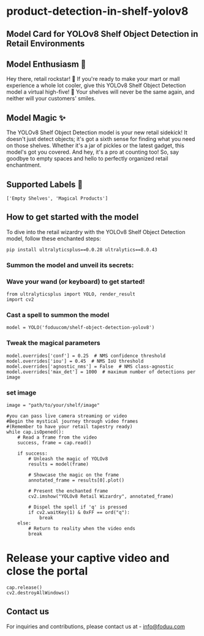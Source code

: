 # product-detection-in-shelf-yolov8

## Model Card for YOLOv8 Shelf Object Detection in Retail Environments
## Model Enthusiasm 🎉
Hey there, retail rockstar! 👋 If you're ready to make your mart or mall experience a whole lot cooler, give this YOLOv8 Shelf Object Detection model a virtual high-five! 🙌 Your shelves will never be the same again, and neither will your customers' smiles.

## Model Magic ✨
The YOLOv8 Shelf Object Detection model is your new retail sidekick! It doesn't just detect objects; it's got a sixth sense for finding what you need on those shelves. Whether it's a jar of pickles or the latest gadget, this model's got you covered. And hey, it's a pro at counting too! So, say goodbye to empty spaces and hello to perfectly organized retail enchantment.

## Supported Labels 🏬
```
['Empty Shelves', 'Magical Products']
```

## How to get started with the model
To dive into the retail wizardry with the YOLOv8 Shelf Object Detection model, follow these enchanted steps:
```
pip install ultralyticsplus==0.0.28 ultralytics==8.0.43
```
### Summon the model and unveil its secrets:
### Wave your wand (or keyboard) to get started!
```
from ultralyticsplus import YOLO, render_result
import cv2
```
### Cast a spell to summon the model
```
model = YOLO('foduucom/shelf-object-detection-yolov8')
```
### Tweak the magical parameters
```
model.overrides['conf'] = 0.25  # NMS confidence threshold
model.overrides['iou'] = 0.45  # NMS IoU threshold
model.overrides['agnostic_nms'] = False  # NMS class-agnostic
model.overrides['max_det'] = 1000  # maximum number of detections per image
```
### set image
```
image = "path/to/your/shelf/image"

#you can pass live camera streaming or video
#Begin the mystical journey through video frames
#(Remember to have your retail tapestry ready)
while cap.isOpened():
    # Read a frame from the video
    success, frame = cap.read()

    if success:
        # Unleash the magic of YOLOv8
        results = model(frame)

        # Showcase the magic on the frame
        annotated_frame = results[0].plot()

        # Present the enchanted frame
        cv2.imshow("YOLOv8 Retail Wizardry", annotated_frame)

        # Dispel the spell if 'q' is pressed
        if cv2.waitKey(1) & 0xFF == ord("q"):
            break
    else:
        # Return to reality when the video ends
        break
```

# Release your captive video and close the portal
```
cap.release()
cv2.destroyAllWindows()
```

## Contact us
For inquiries and contributions, please contact us at - [info@foduu.com](mailto:info@foduu.com)
